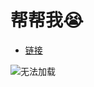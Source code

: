 # 帮帮我😭

* [链接](https://act.mihoyo.com/sr/event/e20250409album-ywl2vf/index.html?inviter=CAFZQBDKXN&mhy_presentation_style=fullscreen&mhy_landscape=true&mhy_hide_status_bar=true&mhy_auth_required=true&utm_source=share&utm_medium=link&utm_campaign=web)

![无法加载](https://wwwaaa123122.cn-nb1.rains3.com/mmexport988ed7bb5b37cbf8a1970af8d2cbf923_1744529812508.jpeg)
